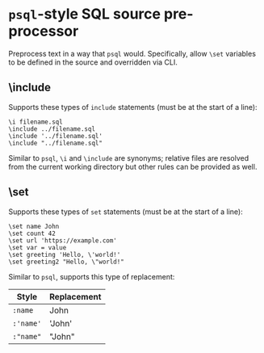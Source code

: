 # `psql`-style SQL source pre-processor

Preprocess text in a way that `psql` would. Specifically, allow `\set` variables
to be defined in the source and overridden via CLI.

## \include

Supports these types of `include` statements (must be at the start of a line):

```psql
\i filename.sql
\include ../filename.sql
\include '../filename.sql'
\include "../filename.sql"
```

Similar to `psql`, `\i` and `\include` are synonyms; relative files are resolved
from the current working directory but other rules can be provided as well.

## \set

Supports these types of `set` statements (must be at the start of a line):

```psql
\set name John
\set count 42
\set url 'https://example.com'
\set var = value
\set greeting 'Hello, \'world!'
\set greeting2 "Hello, \"world!"
```

Similar to `psql`, supports this type of replacement:

| Style     | Replacement |
| --------- | ----------- |
| `:name`   | John        |
| `:'name'` | 'John'      |
| `:"name"` | "John"      |

